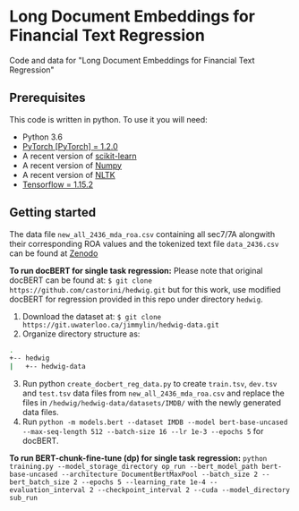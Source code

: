 Long Document Embeddings for Financial Text Regression
===============

Code and data for "Long Document Embeddings for Financial Text Regression"

## Prerequisites
This code is written in python. To use it you will need:
- Python 3.6
- [PyTorch [PyTorch] = 1.2.0](https://pytorch.org/)
- A recent version of [scikit-learn](https://scikit-learn.org/)
- A recent version of [Numpy](http://www.numpy.org)
- A recent version of [NLTK](http://www.nltk.org)
- [Tensorflow = 1.15.2](https://www.tensorflow.org)

## Getting started

The data file ```new_all_2436_mda_roa.csv``` containing all sec7/7A alongwith their corresponding ROA values and the tokenized text file ```data_2436.csv``` can be found at [Zenodo](https://zenodo.org/record/4029317#.X1-2iHXNY5k)


**To run docBERT for single task regression:**
Please note that original docBERT can be found at: 
```$ git clone https://github.com/castorini/hedwig.git``` but for this work, use modified docBERT for regression provided in this repo under directory ```hedwig```.
1. Download the dataset at: ```$ git clone https://git.uwaterloo.ca/jimmylin/hedwig-data.git```
2. Organize directory structure as:
```bash
.
+-- hedwig
|   +-- hedwig-data
```
3. Run python ```create_docbert_reg_data.py``` to create ```train.tsv```, ```dev.tsv``` and ```test.tsv``` data files from ```new_all_2436_mda_roa.csv``` and replace the files in ```/hedwig/hedwig-data/datasets/IMDB/``` with the newly generated data files.
4. Run ```python -m models.bert --dataset IMDB --model bert-base-uncased --max-seq-length 512 --batch-size 16 --lr 1e-3 --epochs 5``` for docBERT.


**To run BERT-chunk-fine-tune (dp) for single task regression:**
```python training.py --model_storage_directory op_run --bert_model_path bert-base-uncased --architecture DocumentBertMaxPool --batch_size 2 --bert_batch_size 2 --epochs 5 --learning_rate 1e-4 --evaluation_interval 2 --checkpoint_interval 2 --cuda --model_directory sub_run```
